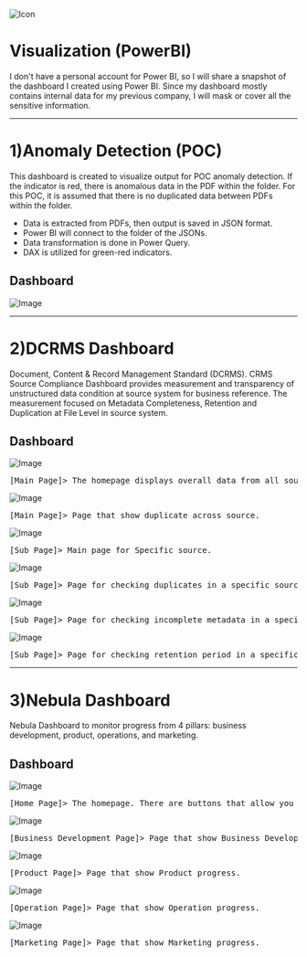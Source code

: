 ![Icon](https://github.com/Fauzanpaimen/Visualization-PowerBI-/blob/main/Image/icon.jpg)

# Visualization (PowerBI)



I don't have a personal account for Power BI, so I will share a snapshot of the dashboard I created using Power BI. Since my dashboard mostly contains internal data for my previous company, I will mask or cover all the sensitive information.


-----------------------------------------------------------------------------------------------------------------------------------------------------------------------------


# 1)Anomaly Detection (POC)

This dashboard is created to visualize output for POC anomaly detection. If the indicator is red, there is anomalous data in the PDF within the folder. For this POC, it is assumed that there is no duplicated data between PDFs within the folder.

- Data is extracted from PDFs, then output is saved in JSON format.
- Power BI will connect to the folder of the JSONs.
- Data transformation is done in Power Query.
- DAX is utilized for green-red indicators.

## Dashboard

![Image](https://github.com/Fauzanpaimen/Visualization-PowerBI-/blob/main/Image/Anomaly.jpg)


-----------------------------------------------------------------------------------------------------------------------------------------------------------------------------


# 2)DCRMS Dashboard

Document, Content & Record Management Standard (DCRMS). CRMS Source Compliance Dashboard provides measurement and transparency of unstructured data condition at source system for business reference. The measurement focused on Metadata Completeness, Retention and Duplication at File Level in source system.

## Dashboard

![Image](https://github.com/Fauzanpaimen/Visualization-PowerBI/blob/main/Image/DCRMS01.jpg)
<pre>[Main Page]> The homepage displays overall data from all sources. There are buttons that allow you to hover over them to navigate to other pages.
</pre>
![Image](https://github.com/Fauzanpaimen/Visualization-PowerBI/blob/main/Image/DCRMS02.jpg)
<pre>[Main Page]> Page that show duplicate across source.
</pre>
![Image](https://github.com/Fauzanpaimen/Visualization-PowerBI/blob/main/Image/DCRMS03.jpg)
<pre>[Sub Page]> Main page for Specific source.
</pre>
![Image](https://github.com/Fauzanpaimen/Visualization-PowerBI/blob/main/Image/DCRMS04.jpg)
<pre>[Sub Page]> Page for checking duplicates in a specific source.
</pre>
![Image](https://github.com/Fauzanpaimen/Visualization-PowerBI/blob/main/Image/DCRMS05.jpg)
<pre>[Sub Page]> Page for checking incomplete metadata in a specific source.
</pre>
![Image](https://github.com/Fauzanpaimen/Visualization-PowerBI/blob/main/Image/DCRMS06.jpg)
<pre>[Sub Page]> Page for checking retention period in a specific source.
</pre>


-----------------------------------------------------------------------------------------------------------------------------------------------------------------------------


# 3)Nebula Dashboard

Nebula Dashboard to monitor progress from 4 pillars: business development, product, operations, and marketing.

## Dashboard

![Image](https://github.com/Fauzanpaimen/Visualization-PowerBI/blob/main/Image/Nebula1.jpg)
<pre>[Home Page]> The homepage. There are buttons that allow you to hover over them to navigate to other pages.
</pre>
![Image](https://github.com/Fauzanpaimen/Visualization-PowerBI/blob/main/Image/Nebula2.jpg)
<pre>[Business Development Page]> Page that show Business Development progress.
</pre>
![Image](https://github.com/Fauzanpaimen/Visualization-PowerBI/blob/main/Image/Nebula3.jpg)
<pre>[Product Page]> Page that show Product progress.
</pre>
![Image](https://github.com/Fauzanpaimen/Visualization-PowerBI/blob/main/Image/Nebula4.jpg)
<pre>[Operation Page]> Page that show Operation progress.
</pre>
![Image](https://github.com/Fauzanpaimen/Visualization-PowerBI/blob/main/Image/Nebula5.jpg)
<pre>[Marketing Page]> Page that show Marketing progress.
</pre>


